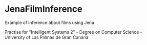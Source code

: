 # JenaFilmInference
Example of inference about films using Jena

Practise for "Intelligent Systems 2" - Degree on Computer Science - University of Las Palmas de Gran Canaria
